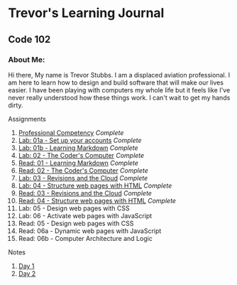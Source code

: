 # Trevor's Learning Journal
## Code 102

### About Me:

Hi there, My name is Trevor Stubbs. I am a displaced aviation professional. I am here to learn how to design and build software that will make our lives easier.  I have been playing with computers my whole life but it feels like I've never really understood how these things work. I can't wait to get my hands dirty.

Assignments
1. [Professional Competency](Assignments/Professional_Comp.md) *Complete*
1. [Lab: 01a - Set up your accounts](Assignments/lab01a.md) *Complete*
1. [Lab: 01b - Learning Markdown](Assignments/lab01b.md) *Complete*
1. [Lab: 02 - The Coder's Computer](Assignments/lab02.md) *Complete*
1. [Read: 01 - Learning Markdown](Assignments/read01.md) *Complete*
1. [Read: 02 - The Coder's Computer](Assignments/read02.md) *Complete*
1. [Lab: 03 - Revisions and the Cloud](Assignments/lab03.md) *Complete*
1. [Lab: 04 - Structure web pages with HTML](https://trevorstubbs.github.io/coolcats/) *Complete*
1. [Read: 03 - Revisions and the Cloud](Assignments/read03.md) *Complete*
1. [Read: 04 - Structure web pages with HTML](Assignments/read04.md) *Complete*
1. Lab: 05 - Design web pages with CSS
1. Lab: 06 - Activate web pages with JavaScript
1. Read: 05 - Design web pages with CSS
1. Read: 06a - Dynamic web pages with JavaScript
1. Read: 06b - Computer Architecture and Logic

Notes
1. [Day 1](Notes/102Day1Notes.md)
1. [Day 2](Notes/102Day2Notes.md)